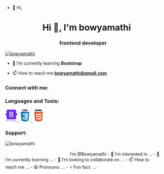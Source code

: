 - 👋 Hi,<h1 align="center">Hi 👋, I'm bowyamathi</h1>
<h3 align="center">frontend developer</h3>

<p align="left"> <a href="https://github.com/ryo-ma/github-profile-trophy"><img src="https://github-profile-trophy.vercel.app/?username=bowyamathi" alt="bowyamathi" /></a> </p>

- 🌱 I’m currently learning **Bootstrap**

- 📫 How to reach me **bowyamathi@gmail.com**

<h3 align="left">Connect with me:</h3>
<p align="left">
</p>

<h3 align="left">Languages and Tools:</h3>
<p align="left"> <a href="https://getbootstrap.com" target="_blank" rel="noreferrer"> <img src="https://raw.githubusercontent.com/devicons/devicon/master/icons/bootstrap/bootstrap-plain-wordmark.svg" alt="bootstrap" width="40" height="40"/> </a> <a href="https://www.w3schools.com/css/" target="_blank" rel="noreferrer"> <img src="https://raw.githubusercontent.com/devicons/devicon/master/icons/css3/css3-original-wordmark.svg" alt="css3" width="40" height="40"/> </a> <a href="https://www.w3.org/html/" target="_blank" rel="noreferrer"> <img src="https://raw.githubusercontent.com/devicons/devicon/master/icons/html5/html5-original-wordmark.svg" alt="html5" width="40" height="40"/> </a> </p>

<h3 align="left">Support:</h3>
<p><a href="https://www.buymeacoffee.com/bowyamathi"> <img align="left" src="https://cdn.buymeacoffee.com/buttons/v2/default-yellow.png" height="50" width="210" alt="bowyamathi" /></a></p><br><br>
 I’m @Bowyamathi
- 👀 I’m interested in ...
- 🌱 I’m currently learning ...
- 💞️ I’m looking to collaborate on ...
- 📫 How to reach me ...
- 😄 Pronouns: ...
- ⚡ Fun fact: ...

<!---
Bowyamathi/Bowyamathi is a ✨ special ✨ repository because its `README.md` (this file) appears on your GitHub profile.
You can click the Preview link to take a look at your changes.
--->
